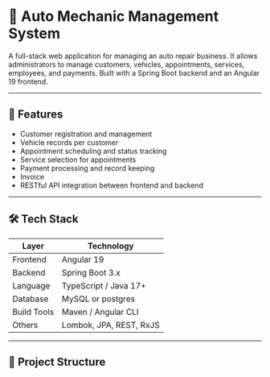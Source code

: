 # 🧰 Auto Mechanic Management System

A full-stack web application for managing an auto repair business. It allows administrators to manage customers, vehicles, appointments, services, employees, and payments. Built with a Spring Boot backend and an Angular 19 frontend.

---

## 🚀 Features

- Customer registration and management
- Vehicle records per customer
- Appointment scheduling and status tracking
- Service selection for appointments
- Payment processing and record keeping
- Invoice 
- RESTful API integration between frontend and backend

---

## 🛠️ Tech Stack

| Layer      | Technology       |
|------------|------------------|
| Frontend   | Angular 19       |
| Backend    | Spring Boot 3.x  |
| Language   | TypeScript / Java 17+ |
| Database   | MySQL or postgres     |
| Build Tools| Maven / Angular CLI |
| Others     | Lombok, JPA, REST, RxJS |

---

## 📁 Project Structure

